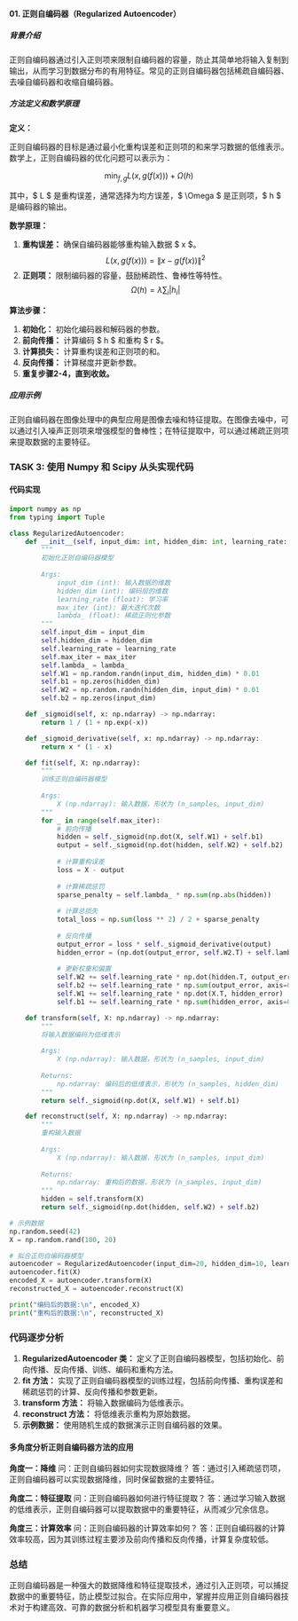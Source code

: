 
#### 01. 正则自编码器（Regularized Autoencoder）

##### 背景介绍
正则自编码器通过引入正则项来限制自编码器的容量，防止其简单地将输入复制到输出，从而学习到数据分布的有用特征。常见的正则自编码器包括稀疏自编码器、去噪自编码器和收缩自编码器。

##### 方法定义和数学原理
**定义：**

正则自编码器的目标是通过最小化重构误差和正则项的和来学习数据的低维表示。数学上，正则自编码器的优化问题可以表示为：

$$
\min_{f, g} L(x, g(f(x))) + \Omega(h)
$$

其中，$ L $ 是重构误差，通常选择为均方误差，$ \Omega $ 是正则项，$ h $ 是编码器的输出。

**数学原理：**

1. **重构误差：** 确保自编码器能够重构输入数据 $ x $。
   $$
   L(x, g(f(x))) = \|x - g(f(x))\|^2
   $$
2. **正则项：** 限制编码器的容量，鼓励稀疏性、鲁棒性等特性。
   $$
   \Omega(h) = \lambda \sum_i |h_i|
   $$

**算法步骤：**

1. **初始化：** 初始化编码器和解码器的参数。
2. **前向传播：** 计算编码 $ h $ 和重构 $ r $。
3. **计算损失：** 计算重构误差和正则项的和。
4. **反向传播：** 计算梯度并更新参数。
5. **重复步骤2-4，直到收敛。**

##### 应用示例
正则自编码器在图像处理中的典型应用是图像去噪和特征提取。在图像去噪中，可以通过引入噪声正则项来增强模型的鲁棒性；在特征提取中，可以通过稀疏正则项来提取数据的主要特征。

### TASK 3: 使用 Numpy 和 Scipy 从头实现代码

#### 代码实现

```python
import numpy as np
from typing import Tuple

class RegularizedAutoencoder:
    def __init__(self, input_dim: int, hidden_dim: int, learning_rate: float = 0.01, max_iter: int = 1000, lambda_: float = 0.1):
        """
        初始化正则自编码器模型
        
        Args:
            input_dim (int): 输入数据的维数
            hidden_dim (int): 编码层的维数
            learning_rate (float): 学习率
            max_iter (int): 最大迭代次数
            lambda_ (float): 稀疏正则化参数
        """
        self.input_dim = input_dim
        self.hidden_dim = hidden_dim
        self.learning_rate = learning_rate
        self.max_iter = max_iter
        self.lambda_ = lambda_
        self.W1 = np.random.randn(input_dim, hidden_dim) * 0.01
        self.b1 = np.zeros(hidden_dim)
        self.W2 = np.random.randn(hidden_dim, input_dim) * 0.01
        self.b2 = np.zeros(input_dim)

    def _sigmoid(self, x: np.ndarray) -> np.ndarray:
        return 1 / (1 + np.exp(-x))

    def _sigmoid_derivative(self, x: np.ndarray) -> np.ndarray:
        return x * (1 - x)

    def fit(self, X: np.ndarray):
        """
        训练正则自编码器模型
        
        Args:
            X (np.ndarray): 输入数据，形状为 (n_samples, input_dim)
        """
        for _ in range(self.max_iter):
            # 前向传播
            hidden = self._sigmoid(np.dot(X, self.W1) + self.b1)
            output = self._sigmoid(np.dot(hidden, self.W2) + self.b2)
            
            # 计算重构误差
            loss = X - output
            
            # 计算稀疏惩罚
            sparse_penalty = self.lambda_ * np.sum(np.abs(hidden))
            
            # 计算总损失
            total_loss = np.sum(loss ** 2) / 2 + sparse_penalty
            
            # 反向传播
            output_error = loss * self._sigmoid_derivative(output)
            hidden_error = (np.dot(output_error, self.W2.T) + self.lambda_) * self._sigmoid_derivative(hidden)
            
            # 更新权重和偏置
            self.W2 += self.learning_rate * np.dot(hidden.T, output_error)
            self.b2 += self.learning_rate * np.sum(output_error, axis=0)
            self.W1 += self.learning_rate * np.dot(X.T, hidden_error)
            self.b1 += self.learning_rate * np.sum(hidden_error, axis=0)

    def transform(self, X: np.ndarray) -> np.ndarray:
        """
        将输入数据编码为低维表示
        
        Args:
            X (np.ndarray): 输入数据，形状为 (n_samples, input_dim)
        
        Returns:
            np.ndarray: 编码后的低维表示，形状为 (n_samples, hidden_dim)
        """
        return self._sigmoid(np.dot(X, self.W1) + self.b1)

    def reconstruct(self, X: np.ndarray) -> np.ndarray:
        """
        重构输入数据
        
        Args:
            X (np.ndarray): 输入数据，形状为 (n_samples, input_dim)
        
        Returns:
            np.ndarray: 重构后的数据，形状为 (n_samples, input_dim)
        """
        hidden = self.transform(X)
        return self._sigmoid(np.dot(hidden, self.W2) + self.b2)

# 示例数据
np.random.seed(42)
X = np.random.rand(100, 20)

# 拟合正则自编码器模型
autoencoder = RegularizedAutoencoder(input_dim=20, hidden_dim=10, learning_rate=0.01, max_iter=1000, lambda_=0.1)
autoencoder.fit(X)
encoded_X = autoencoder.transform(X)
reconstructed_X = autoencoder.reconstruct(X)

print("编码后的数据:\n", encoded_X)
print("重构后的数据:\n", reconstructed_X)
```

### 代码逐步分析

1. **RegularizedAutoencoder 类：** 定义了正则自编码器模型，包括初始化、前向传播、反向传播、训练、编码和重构方法。
2. **fit 方法：** 实现了正则自编码器模型的训练过程，包括前向传播、重构误差和稀疏惩罚的计算、反向传播和参数更新。
3. **transform 方法：** 将输入数据编码为低维表示。
4. **reconstruct 方法：** 将低维表示重构为原始数据。
5. **示例数据：** 使用随机生成的数据演示正则自编码器的效果。

#### 多角度分析正则自编码器方法的应用

**角度一：降维**
问：正则自编码器如何实现数据降维？
答：通过引入稀疏惩罚项，正则自编码器可以实现数据降维，同时保留数据的主要特征。

**角度二：特征提取**
问：正则自编码器如何进行特征提取？
答：通过学习输入数据的低维表示，正则自编码器可以提取数据中的重要特征，从而减少冗余信息。

**角度三：计算效率**
问：正则自编码器的计算效率如何？
答：正则自编码器的计算效率较高，因为其训练过程主要涉及前向传播和反向传播，计算复杂度较低。

### 总结

正则自编码器是一种强大的数据降维和特征提取技术，通过引入正则项，可以捕捉数据中的重要特征，防止模型过拟合。在实际应用中，掌握并应用正则自编码器技术对于构建高效、可靠的数据分析和机器学习模型具有重要意义。